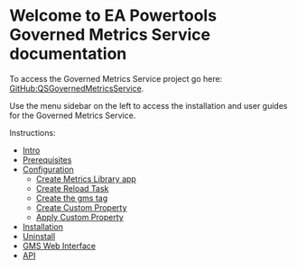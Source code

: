 # Welcome to EA Powertools Governed Metrics Service documentation

To access the Governed Metrics Service project go here: [GitHub:QSGovernedMetricsService](https://github.com/eapowertools/QSGovernedMetrics).

Use the menu sidebar on the left to access the installation and user guides for the Governed Metrics Service.

Instructions:

- [Intro](user-guide/intro.md)
- [Prerequisites](user-guide/prereqs.md)
- [Configuration](user-guide/qsconfig.md)
 	 + [Create Metrics Library app](user-guide/qsconfig.md#create-the-metrics-library-app)
 	 + [Create Reload Task](user-guide/qsconfig.md#create-a-reload-task-for-the-metrics-library-app)
	 + [Create the gms tag](user-guide/qsconfig.md#Step4)
 	 + [Create Custom Property](user-guide/qsconfig.md#create-the-managedmasteritems-custom-property-and-add-values)
 	 + [Apply Custom Property](user-guide/qsconfig.md#apply-the-managedmasteritems-custom-property-values-to-apps)
- [Installation](user-guide/install.md)
- [Uninstall](user-guide/uninstall.md)
- [GMS Web Interface](user-guide/interface.md)
- [API](gmsapi.md)